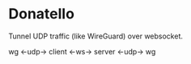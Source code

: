 # Donatello

Tunnel UDP traffic (like WireGuard) over websocket.

wg <-udp-> client <-ws-> server <-udp-> wg
